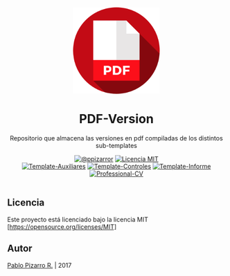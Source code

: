 <h1 align="center">
  <img alt="pdf-version" src="icon.png" width="200px" height="200px" />
  <br /><br />
  PDF-Version</h1>
<p align="center">Repositorio que almacena las versiones en pdf compiladas de los distintos sub-templates</p>
<div align="center"><a href="http://ppizarror.com"><img alt="@ppizarror" src="http://ppizarror.com/badges/autor.svg" /></a>
<a href="https://opensource.org/licenses/MIT/"><img alt="Licencia MIT" src="http://ppizarror.com/badges/licenciamit.svg" /></a>
<br><a href="https://github.com/Template-Latex/Template-Auxiliares/"><img alt="Template-Auxiliares" src="http://latex.ppizarror.com/badges/auxiliares.svg" /></a>
<a href="https://github.com/Template-Latex/Template-Controles/"><img alt="Template-Controles" src="http://latex.ppizarror.com/badges/controles.svg" /></a>
<a href="https://github.com/Template-Latex/Template-Informe/"><img alt="Template-Informe" src="http://latex.ppizarror.com/badges/informe.svg" /></a>
<a href="https://github.com/Template-Latex/Professional-CV/"><img alt="Professional-CV" src="http://latex.ppizarror.com/badges/professionalcv.svg" /></a>
</div><br />

## Licencia
Este proyecto está licenciado bajo la licencia MIT [https://opensource.org/licenses/MIT]

## Autor
<a href="http://ppizarror.com" title="ppizarror">Pablo Pizarro R.</a> | 2017
